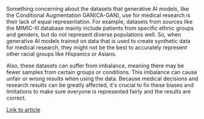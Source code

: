 
Something concerning about the datasets that generative AI models, like the Conditional Augmentation GAN(CA-GAN), use for medical research is their lack of equal representation. For example, datasets from sources like the MIMIC-III database mainly include patients from specific ethnic groups and genders, but do not represent diverse populations well. So, when generative AI models trained on data that is used to create synthetic data for medical research, they might not be the best to accurately represent other racial groups like Hispanics or Asians.<br>

Also, these datasets can suffer from imbalance, meaning there may be fewer samples from certain groups or conditions. This imbalance can cause unfair or wrong results when using the data. Because medical decisions and research results can be greatly affected, it's crucial to fix these biases and limitations to make sure everyone is represented fairly and the results are correct.<br>

[Link to article](https://www.medrxiv.org/content/10.1101/2023.09.26.23296163v2.full)